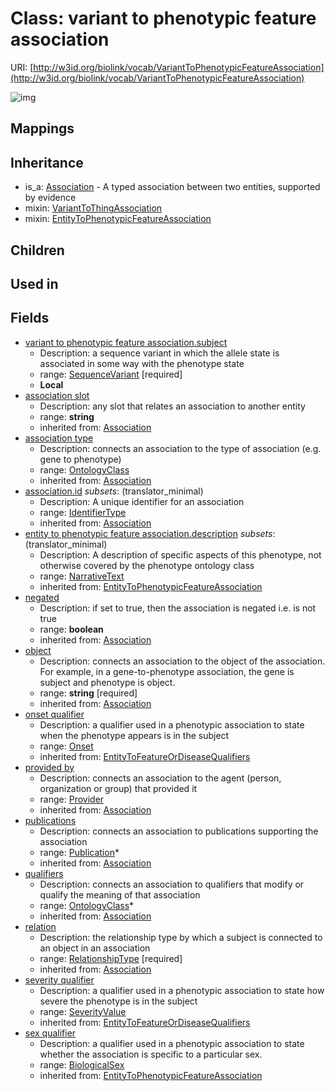 # Class: variant to phenotypic feature association




URI: [http://w3id.org/biolink/vocab/VariantToPhenotypicFeatureAssociation](http://w3id.org/biolink/vocab/VariantToPhenotypicFeatureAssociation)

![img](http://yuml.me/diagram/nofunky;dir:TB/class/\[VariantToPhenotypicFeatureAssociation|id(i):identifier_type%20%3F;object(i):string;negated(i):boolean%20%3F;association_slot(i):string%20%3F;description(i):narrative_text%20%3F]-%20sex%20qualifier(i)%20%3F>\[BiologicalSex],%20\[VariantToPhenotypicFeatureAssociation]-%20onset%20qualifier(i)%20%3F>\[Onset],%20\[VariantToPhenotypicFeatureAssociation]-%20severity%20qualifier(i)%20%3F>\[SeverityValue],%20\[VariantToPhenotypicFeatureAssociation]-%20provided%20by(i)%20%3F>\[Provider],%20\[VariantToPhenotypicFeatureAssociation]-%20publications(i)%20*>\[Publication],%20\[VariantToPhenotypicFeatureAssociation]-%20qualifiers(i)%20*>\[OntologyClass],%20\[VariantToPhenotypicFeatureAssociation]-%20association%20type(i)%20%3F>\[OntologyClass],%20\[VariantToPhenotypicFeatureAssociation]-%20relation(i)>\[RelationshipType],%20\[VariantToPhenotypicFeatureAssociation]-%20subject>\[SequenceVariant],%20\[VariantToPhenotypicFeatureAssociation]uses%20-.->\[VariantToThingAssociation],%20\[VariantToPhenotypicFeatureAssociation]uses%20-.->\[EntityToPhenotypicFeatureAssociation],%20\[Association]^-\[VariantToPhenotypicFeatureAssociation])
## Mappings

## Inheritance

 *  is_a: [Association](Association.md) - A typed association between two entities, supported by evidence
 *  mixin: [VariantToThingAssociation](VariantToThingAssociation.md)
 *  mixin: [EntityToPhenotypicFeatureAssociation](EntityToPhenotypicFeatureAssociation.md)
## Children

## Used in

## Fields

 * [variant to phenotypic feature association.subject](variant_to_phenotypic_feature_association_subject.md)
    * Description: a sequence variant in which the allele state is associated in some way with the phenotype state
    * range: [SequenceVariant](SequenceVariant.md) [required]
    * __Local__
 * [association slot](association_slot.md)
    * Description: any slot that relates an association to another entity
    * range: **string**
    * inherited from: [Association](Association.md)
 * [association type](association_type.md)
    * Description: connects an association to the type of association (e.g. gene to phenotype)
    * range: [OntologyClass](OntologyClass.md)
    * inherited from: [Association](Association.md)
 * [association.id](association_id.md) *subsets*: (translator_minimal)
    * Description: A unique identifier for an association
    * range: [IdentifierType](IdentifierType.md)
    * inherited from: [Association](Association.md)
 * [entity to phenotypic feature association.description](entity_to_phenotypic_feature_association_description.md) *subsets*: (translator_minimal)
    * Description: A description of specific aspects of this phenotype, not otherwise covered by the phenotype ontology class
    * range: [NarrativeText](NarrativeText.md)
    * inherited from: [EntityToPhenotypicFeatureAssociation](EntityToPhenotypicFeatureAssociation.md)
 * [negated](negated.md)
    * Description: if set to true, then the association is negated i.e. is not true
    * range: **boolean**
    * inherited from: [Association](Association.md)
 * [object](object.md)
    * Description: connects an association to the object of the association. For example, in a gene-to-phenotype association, the gene is subject and phenotype is object.
    * range: **string** [required]
    * inherited from: [Association](Association.md)
 * [onset qualifier](onset_qualifier.md)
    * Description: a qualifier used in a phenotypic association to state when the phenotype appears is in the subject
    * range: [Onset](Onset.md)
    * inherited from: [EntityToFeatureOrDiseaseQualifiers](EntityToFeatureOrDiseaseQualifiers.md)
 * [provided by](provided_by.md)
    * Description: connects an association to the agent (person, organization or group) that provided it
    * range: [Provider](Provider.md)
    * inherited from: [Association](Association.md)
 * [publications](publications.md)
    * Description: connects an association to publications supporting the association
    * range: [Publication](Publication.md)*
    * inherited from: [Association](Association.md)
 * [qualifiers](qualifiers.md)
    * Description: connects an association to qualifiers that modify or qualify the meaning of that association
    * range: [OntologyClass](OntologyClass.md)*
    * inherited from: [Association](Association.md)
 * [relation](relation.md)
    * Description: the relationship type by which a subject is connected to an object in an association
    * range: [RelationshipType](RelationshipType.md) [required]
    * inherited from: [Association](Association.md)
 * [severity qualifier](severity_qualifier.md)
    * Description: a qualifier used in a phenotypic association to state how severe the phenotype is in the subject
    * range: [SeverityValue](SeverityValue.md)
    * inherited from: [EntityToFeatureOrDiseaseQualifiers](EntityToFeatureOrDiseaseQualifiers.md)
 * [sex qualifier](sex_qualifier.md)
    * Description: a qualifier used in a phenotypic association to state whether the association is specific to a particular sex.
    * range: [BiologicalSex](BiologicalSex.md)
    * inherited from: [EntityToPhenotypicFeatureAssociation](EntityToPhenotypicFeatureAssociation.md)
